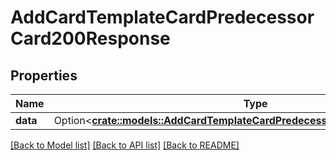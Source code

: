 # AddCardTemplateCardPredecessorCard200Response

## Properties

Name | Type | Description | Notes
------------ | ------------- | ------------- | -------------
**data** | Option<[**crate::models::AddCardTemplateCardPredecessorCard200ResponseData**](addCardTemplateCardPredecessorCard_200_response_data.md)> |  | [optional]

[[Back to Model list]](../README.md#documentation-for-models) [[Back to API list]](../README.md#documentation-for-api-endpoints) [[Back to README]](../README.md)


